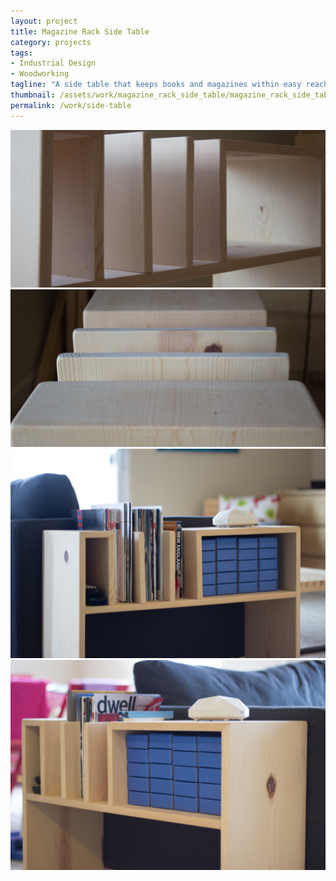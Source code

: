 ```yaml
---
layout: project
title: Magazine Rack Side Table
category: projects
tags:
- Industrial Design
- Woodworking
tagline: "A side table that keeps books and magazines within easy reach"
thumbnail: /assets/work/magazine_rack_side_table/magazine_rack_side_table-4.jpg
permalink: /work/side-table
---
```


![](/assets/work/magazine_rack_side_table/magazine_rack_side_table-1.jpg)
![](/assets/work/magazine_rack_side_table/magazine_rack_side_table-2.jpg)
![](/assets/work/magazine_rack_side_table/magazine_rack_side_table-3.jpg)
![](/assets/work/magazine_rack_side_table/magazine_rack_side_table-4.jpg)
